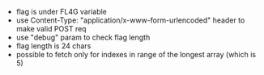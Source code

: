 - flag is under FL4G variable
- use Content-Type: "application/x-www-form-urlencoded" header to make valid POST req
- use "debug" param to check flag length
- flag length is 24 chars
- possible to fetch only for indexes in range of the longest array (which is 5)
